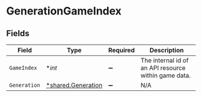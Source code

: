 # GenerationGameIndex


## Fields

| Field                                                   | Type                                                    | Required                                                | Description                                             |
| ------------------------------------------------------- | ------------------------------------------------------- | ------------------------------------------------------- | ------------------------------------------------------- |
| `GameIndex`                                             | **int*                                                  | :heavy_minus_sign:                                      | The internal id of an API resource within game data.    |
| `Generation`                                            | [*shared.Generation](../../models/shared/generation.md) | :heavy_minus_sign:                                      | N/A                                                     |